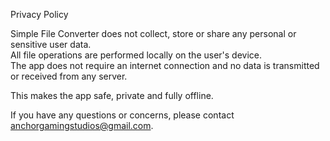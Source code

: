 Privacy Policy

Simple File Converter does not collect, store or share any personal or sensitive user data.  
All file operations are performed locally on the user's device.  
The app does not require an internet connection and no data is transmitted or received from any server.

This makes the app safe, private and fully offline.

If you have any questions or concerns, please contact anchorgamingstudios@gmail.com.